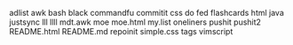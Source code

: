 adlist
awk
bash
black
commandfu
commitit
css
do
fed
flashcards
html
java
justsync
lll
llll
mdt.awk
moe
moe.html
my.list
oneliners
pushit
pushit2
README.html
README.md
repoinit
simple.css
tags
vimscript
